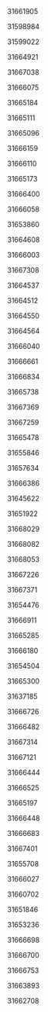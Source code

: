 31661905

31598984

31599022

31664921

31667038

31666075

31665184

31665111

31665096

31666159

31666110

31665173

31666400

31666058

31653860

31664608

31666003

31667308

31664537

31664512

31664550

31664564

31666040

31666661

31666834

31665738

31667369

31667259

31665478

31655846

31657634

31666386

31645622

31651922

31668029

31668082

31668053

31667226

31667371

31654476

31666911

31665285

31666180

31654504

31665300

31637185

31666726

31666482

31667314

31667121

31666444

31666525

31665197

31666448

31666683

31667401

31655708

31666027

31660702

31651846

31653236

31666698

31666700

31666753

31663893

31662708

